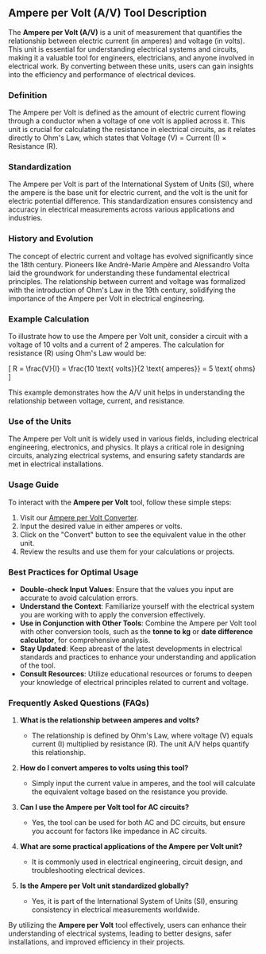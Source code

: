 ## Ampere per Volt (A/V) Tool Description

The **Ampere per Volt (A/V)** is a unit of measurement that quantifies the relationship between electric current (in amperes) and voltage (in volts). This unit is essential for understanding electrical systems and circuits, making it a valuable tool for engineers, electricians, and anyone involved in electrical work. By converting between these units, users can gain insights into the efficiency and performance of electrical devices.

### Definition
The Ampere per Volt is defined as the amount of electric current flowing through a conductor when a voltage of one volt is applied across it. This unit is crucial for calculating the resistance in electrical circuits, as it relates directly to Ohm's Law, which states that Voltage (V) = Current (I) × Resistance (R).

### Standardization
The Ampere per Volt is part of the International System of Units (SI), where the ampere is the base unit for electric current, and the volt is the unit for electric potential difference. This standardization ensures consistency and accuracy in electrical measurements across various applications and industries.

### History and Evolution
The concept of electric current and voltage has evolved significantly since the 18th century. Pioneers like André-Marie Ampère and Alessandro Volta laid the groundwork for understanding these fundamental electrical principles. The relationship between current and voltage was formalized with the introduction of Ohm's Law in the 19th century, solidifying the importance of the Ampere per Volt in electrical engineering.

### Example Calculation
To illustrate how to use the Ampere per Volt unit, consider a circuit with a voltage of 10 volts and a current of 2 amperes. The calculation for resistance (R) using Ohm's Law would be:

\[ R = \frac{V}{I} = \frac{10 \text{ volts}}{2 \text{ amperes}} = 5 \text{ ohms} \]

This example demonstrates how the A/V unit helps in understanding the relationship between voltage, current, and resistance.

### Use of the Units
The Ampere per Volt unit is widely used in various fields, including electrical engineering, electronics, and physics. It plays a critical role in designing circuits, analyzing electrical systems, and ensuring safety standards are met in electrical installations.

### Usage Guide
To interact with the **Ampere per Volt** tool, follow these simple steps:
1. Visit our [Ampere per Volt Converter](https://www.inayam.co/unit-converter/electric_current).
2. Input the desired value in either amperes or volts.
3. Click on the "Convert" button to see the equivalent value in the other unit.
4. Review the results and use them for your calculations or projects.

### Best Practices for Optimal Usage
- **Double-check Input Values**: Ensure that the values you input are accurate to avoid calculation errors.
- **Understand the Context**: Familiarize yourself with the electrical system you are working with to apply the conversion effectively.
- **Use in Conjunction with Other Tools**: Combine the Ampere per Volt tool with other conversion tools, such as the **tonne to kg** or **date difference calculator**, for comprehensive analysis.
- **Stay Updated**: Keep abreast of the latest developments in electrical standards and practices to enhance your understanding and application of the tool.
- **Consult Resources**: Utilize educational resources or forums to deepen your knowledge of electrical principles related to current and voltage.

### Frequently Asked Questions (FAQs)

1. **What is the relationship between amperes and volts?**
   - The relationship is defined by Ohm's Law, where voltage (V) equals current (I) multiplied by resistance (R). The unit A/V helps quantify this relationship.

2. **How do I convert amperes to volts using this tool?**
   - Simply input the current value in amperes, and the tool will calculate the equivalent voltage based on the resistance you provide.

3. **Can I use the Ampere per Volt tool for AC circuits?**
   - Yes, the tool can be used for both AC and DC circuits, but ensure you account for factors like impedance in AC circuits.

4. **What are some practical applications of the Ampere per Volt unit?**
   - It is commonly used in electrical engineering, circuit design, and troubleshooting electrical devices.

5. **Is the Ampere per Volt unit standardized globally?**
   - Yes, it is part of the International System of Units (SI), ensuring consistency in electrical measurements worldwide.

By utilizing the **Ampere per Volt** tool effectively, users can enhance their understanding of electrical systems, leading to better designs, safer installations, and improved efficiency in their projects.